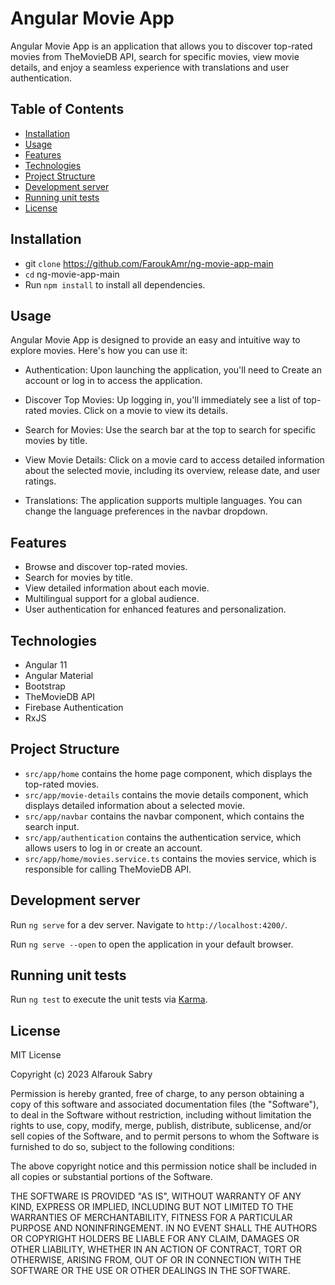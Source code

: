 # Angular Movie App

Angular Movie App is an application that allows you to discover top-rated movies from TheMovieDB API, search for specific movies, view movie details, and enjoy a seamless experience with translations and user authentication.

## Table of Contents

- [Installation](#installation)
- [Usage](#usage)
- [Features](#features)
- [Technologies](#technologies)
- [Project Structure](#project-structure)
- [Development server](#development-server)
- [Running unit tests](#running-unit-tests)
- [License](#license)

## Installation

- git `clone` https://github.com/FaroukAmr/ng-movie-app-main
- `cd` ng-movie-app-main
- Run `npm install` to install all dependencies.

## Usage

Angular Movie App is designed to provide an easy and intuitive way to explore movies. Here's how you can use it:

- Authentication: Upon launching the application, you'll need to Create an account or log in to access the application.

- Discover Top Movies: Up logging in, you'll immediately see a list of top-rated movies. Click on a movie to view its details.

- Search for Movies: Use the search bar at the top to search for specific movies by title.

- View Movie Details: Click on a movie card to access detailed information about the selected movie, including its overview, release date, and user ratings.

- Translations: The application supports multiple languages. You can change the language preferences in the navbar dropdown.

## Features

- Browse and discover top-rated movies.
- Search for movies by title.
- View detailed information about each movie.
- Multilingual support for a global audience.
- User authentication for enhanced features and personalization.

## Technologies

- Angular 11
- Angular Material
- Bootstrap
- TheMovieDB API
- Firebase Authentication
- RxJS

## Project Structure

- `src/app/home` contains the home page component, which displays the top-rated movies.
- `src/app/movie-details` contains the movie details component, which displays detailed information about a selected movie.
- `src/app/navbar` contains the navbar component, which contains the search input.
- `src/app/authentication` contains the authentication service, which allows users to log in or create an account.
- `src/app/home/movies.service.ts` contains the movies service, which is responsible for calling TheMovieDB API.

## Development server

Run `ng serve` for a dev server. Navigate to `http://localhost:4200/`.

Run `ng serve --open` to open the application in your default browser.

## Running unit tests

Run `ng test` to execute the unit tests via [Karma](https://karma-runner.github.io).

## License

MIT License

Copyright (c) 2023 Alfarouk Sabry

Permission is hereby granted, free of charge, to any person obtaining a copy
of this software and associated documentation files (the "Software"), to deal
in the Software without restriction, including without limitation the rights
to use, copy, modify, merge, publish, distribute, sublicense, and/or sell
copies of the Software, and to permit persons to whom the Software is
furnished to do so, subject to the following conditions:

The above copyright notice and this permission notice shall be included in all
copies or substantial portions of the Software.

THE SOFTWARE IS PROVIDED "AS IS", WITHOUT WARRANTY OF ANY KIND, EXPRESS OR
IMPLIED, INCLUDING BUT NOT LIMITED TO THE WARRANTIES OF MERCHANTABILITY,
FITNESS FOR A PARTICULAR PURPOSE AND NONINFRINGEMENT. IN NO EVENT SHALL THE
AUTHORS OR COPYRIGHT HOLDERS BE LIABLE FOR ANY CLAIM, DAMAGES OR OTHER
LIABILITY, WHETHER IN AN ACTION OF CONTRACT, TORT OR OTHERWISE, ARISING FROM,
OUT OF OR IN CONNECTION WITH THE SOFTWARE OR THE USE OR OTHER DEALINGS IN THE
SOFTWARE.
